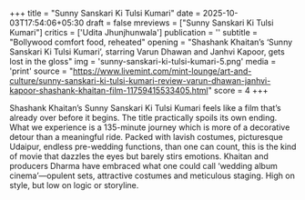 +++
title = "Sunny Sanskari Ki Tulsi Kumari"
date = 2025-10-03T17:54:06+05:30
draft = false
mreviews = ["Sunny Sanskari Ki Tulsi Kumari"]
critics = ['Udita Jhunjhunwala']
publication = ''
subtitle = "Bollywood comfort food, reheated"
opening = "Shashank Khaitan’s ‘Sunny Sanskari Ki Tulsi Kumari’, starring Varun Dhawan and Janhvi Kapoor, gets lost in the gloss"
img = 'sunny-sanskari-ki-tulsi-kumari-5.png'
media = 'print'
source = "https://www.livemint.com/mint-lounge/art-and-culture/sunny-sanskari-ki-tulsi-kumari-review-varun-dhawan-janhvi-kapoor-shashank-khaitan-film-11759415533405.html"
score = 4
+++

Shashank Khaitan’s Sunny Sanskari Ki Tulsi Kumari feels like a film that’s already over before it begins. The title practically spoils its own ending. What we experience is a 135-minute journey which is more of a decorative detour than a meaningful ride. Packed with lavish costumes, picturesque Udaipur, endless pre-wedding functions, than one can count, this is the kind of movie that dazzles the eyes but barely stirs emotions. Khaitan and producers Dharma have embraced what one could call ‘wedding album cinema’—opulent sets, attractive costumes and meticulous staging. High on style, but low on logic or storyline.
